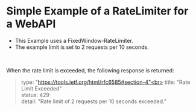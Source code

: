 # Simple Example of a RateLimiter for a WebAPI

* This Example uses a FixedWindow-RateLimiter.
* The example limit is set to 2 requests per 10 seconds.
<p>&nbsp;</p>

When the rate limit is exceeded, the following response is returned:

>  type:  "https://tools.ietf.org/html/rfc6585#section-4"<br>
>  title:  "Rate Limit Exceeded"<br>
>  status:  429<br>
>  detail:  "Rate limit of 2 requests per 10 seconds exceeded."<br>
